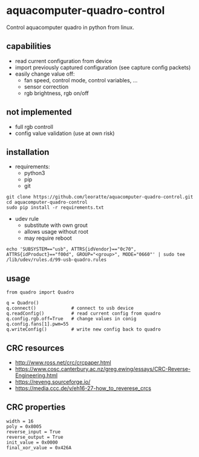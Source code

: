 # aquacomputer-quadro-control
Control aquacomputer quadro in python from linux.

## capabilities
- read current configuration from device
- import previously captured configuration (see capture config packets)
- easily change value off:
    - fan speed, control mode, control variables, ...
    - sensor correction
    - rgb brightness, rgb on/off

## not implemented
- full rgb controll
- config value validation (use at own risk)

## installation
- requirements:
    - python3
    - pip
    - git

```
git clone https://github.com/leoratte/aquacomputer-quadro-control.git
cd aquacomputer-quadro-control
sudo pip install -r requirements.txt
```

- udev rule 
    - substitute <group> with own grout
    - allows usage without root
    - may require reboot
```
echo 'SUBSYSTEM=="usb", ATTRS{idVendor}=="0c70", ATTRS{idProduct}=="f00d", GROUP="<group>", MODE="0660"' | sudo tee /lib/udev/rules.d/99-usb-quadro.rules
```

## usage
```
from quadro import Quadro

q = Quadro()
q.connect()             # connect to usb device
q.readConfig()          # read current config from quadro
q.config.rgb.off=True   # change values in conig
q.config.fans[1].pwm=55
q.writeConfig()         # write new config back to quadro
```

## CRC resources
- http://www.ross.net/crc/crcpaper.html
- https://www.cosc.canterbury.ac.nz/greg.ewing/essays/CRC-Reverse-Engineering.html
- https://reveng.sourceforge.io/
- https://media.ccc.de/v/eh16-27-how_to_reverese_crcs

## CRC properties
```
width = 16
poly = 0x8005
reverse_input = True
reverse_output = True
init_value = 0x0000
final_xor_value = 0x426A
```

